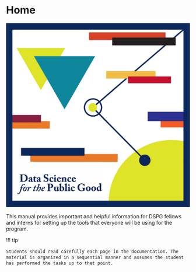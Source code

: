 # Home

![DSPG 3 State Logo](/static/img/DSPG3StateLogo.jpg "DSPG 3 State Logo")

This manual provides important and helpful information for DSPG fellows and interns for setting up the tools that everyone will be using for the program.

!!! tip

    Students should read carefully each page in the documentation. The material is organized in a sequential manner and assumes the student has performed the tasks up to that point.
